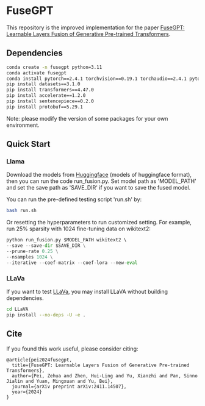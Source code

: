 # FuseGPT

This repository is the improved implementation for the paper [FuseGPT: Learnable Layers Fusion of Generative Pre-trained Transformers](https://arxiv.org/abs/2411.14507). 

## Dependencies

```bash
conda create -n fusegpt python=3.11
conda activate fusegpt
conda install pytorch==2.4.1 torchvision==0.19.1 torchaudio==2.4.1 pytorch-cuda=12.4 -c pytorch -c nvidia
pip install datasets==3.1.0
pip install transformers==4.47.0
pip install accelerate==1.2.0
pip install sentencepiece==0.2.0
pip install protobuf==5.29.1
```
Note: please modify the version of some packages for your own environment.

## Quick Start

### Llama

Download the models from [Huggingface](https://huggingface.co/) (models of huggingface format), then you can run the code run_fusion.py. Set model path as 'MODEL_PATH' and set the save path as 'SAVE_DIR' if you want to save the fused model.

You can run the pre-defined testing script 'run.sh' by:
```bash
bash run.sh
```

Or resetting the hyperparameters to run customized setting.
For example, run 25% sparsity with 1024 fine-tuning data on wikitext2:
```python
python run_fusion.py $MODEL_PATH wikitext2 \ 
--save --save-dir $SAVE_DIR \
--prune-rate 0.25 \
--nsamples 1024 \
--iterative --coef-matrix --coef-lora --new-eval 
```

### LLaVa

If you want to test [LLaVa](https://github.com/haotian-liu/LLaVA/tree/main), you may install LLaVA without building dependencies.
```bash
cd LLaVA
pip install --no-deps -U -e .
```

## Cite

If you found this work useful, please consider citing:

```
@article{pei2024fusegpt,
  title={FuseGPT: Learnable Layers Fusion of Generative Pre-trained Transformers},
  author={Pei, Zehua and Zhen, Hui-Ling and Yu, Xianzhi and Pan, Sinno Jialin and Yuan, Mingxuan and Yu, Bei},
  journal={arXiv preprint arXiv:2411.14507},
  year={2024}
}
```
